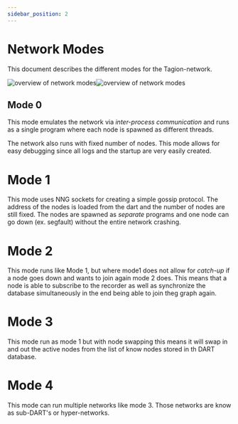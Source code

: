 ```yaml
---
sidebar_position: 2
---
```


# Network Modes

This document describes the different modes for the Tagion-network.

![overview of network modes](/img/network_modes_light.excalidraw.svg#gh-light-mode-only)![overview of network modes](/img/network_modes_dark.excalidraw.svg#gh-dark-mode-only)

## Mode 0
This mode emulates the network via *inter-process communication* and runs as a single program where each node is spawned as different threads.

The network also runs with fixed number of nodes.
This mode allows for easy debugging since all logs and the startup are very easily created.

# Mode 1
This mode uses NNG sockets for creating a simple gossip protocol. The address of the nodes is loaded from the dart and the number of nodes are still fixed. The nodes are spawned as *separate* programs and one node can go down (ex. segfault) without the entire network crashing.

# Mode 2
This mode runs like Mode 1, but where mode1 does not allow for *catch-up* if a node goes down and wants to join again mode 2 does. This means that a node is able to subscribe to the recorder as well as synchronize the database simultaneously in the end being able to join theg graph again.

# Mode 3
This mode run as mode 1 but with node swapping this means it will swap in and out the active nodes from the list of know nodes stored in th DART database.

# Mode 4
This mode can run multiple networks like mode 3. Those networks are know as sub-DART's or hyper-networks.





